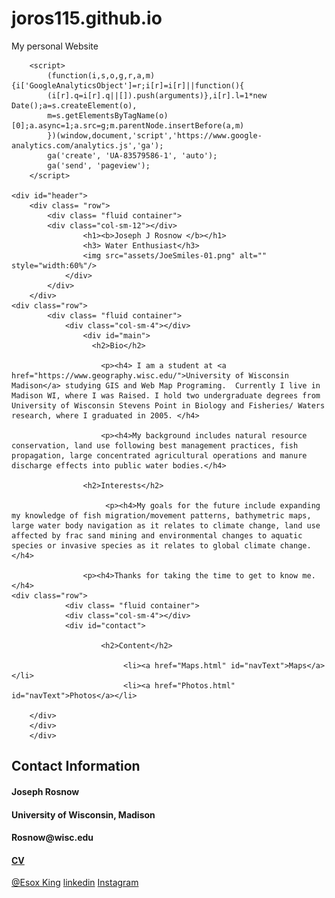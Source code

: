 # joros115.github.io
My personal Website
<!DOCTYPE html>
<html>
  <head>
    <meta charset="utf-8">
		<meta name="viewport" content="width=device-width, initial-scale=1" />
		<meta name="keywords" content="maps, cartography"/>
    <title>Joseph Rosnow</title>
        <link rel="stylesheet" href="css/bootstrap.min.css">
		<link rel="stylesheet" href="css/bootstrap-theme.min.css">
		<link rel="stylesheet" href="css/style.css">
</head>


<body>
		<script type="text/javascript" src="lib/jquery-1.11.3.min.js"></script>
		<script type="text/javascript" src="js/bootstrap.min.js"></script>

		<script>
			(function(i,s,o,g,r,a,m){i['GoogleAnalyticsObject']=r;i[r]=i[r]||function(){
			(i[r].q=i[r].q||[]).push(arguments)},i[r].l=1*new Date();a=s.createElement(o),
			m=s.getElementsByTagName(o)[0];a.async=1;a.src=g;m.parentNode.insertBefore(a,m)
			})(window,document,'script','https://www.google-analytics.com/analytics.js','ga');
			ga('create', 'UA-83579586-1', 'auto');
			ga('send', 'pageview');
		</script>
    
    <div id="header">
        <div class= "row">
            <div class= "fluid container">
            <div class="col-sm-12"></div>
					<h1><b>Joseph J Rosnow </b></h1>
                    <h3> Water Enthusiast</h3>
                    <img src="assets/JoeSmiles-01.png" alt="" style="width:60%"/>
                </div>
            </div>
        </div>
	<div class="row">
            <div class= "fluid container">
                <div class="col-sm-4"></div>
                    <div id="main">
                      <h2>Bio</h2>

                        <p><h4> I am a student at <a href="https://www.geography.wisc.edu/">University of Wisconsin Madison</a> studying GIS and Web Map Programing.  Currently I live in Madison WI, where I was Raised. I hold two undergraduate degrees from University of Wisconsin Stevens Point in Biology and Fisheries/ Waters research, where I graduated in 2005. </h4>

                        <p><h4>My background includes natural resource conservation, land use following best management practices, fish propagation, large concentrated agricultural operations and manure discharge effects into public water bodies.</h4>
                
                    <h2>Interests</h2>
                        
                         <p><h4>My goals for the future include expanding my knowledge of fish migration/movement patterns, bathymetric maps, large water body navigation as it relates to climate change, land use affected by frac sand mining and environmental changes to aquatic species or invasive species as it relates to global climate change.</h4>
                    
                    <p><h4>Thanks for taking the time to get to know me.</h4>
    <div class="row">
                <div class= "fluid container">
				<div class="col-sm-4"></div>
                <div id="contact">
          
                        <h2>Content</h2>
            
			                 <li><a href="Maps.html" id="navText">Maps</a></li>
			                 <li><a href="Photos.html" id="navText">Photos</a></li>
			
        </div>
        </div>
        </div>
<footer>
    <div id="Contact">
			<div class="row">
                <div class= "fluid container">
                <div class="col-sm-4"></div>
                    <h2>Contact Information</h2>
                    <h4> Joseph Rosnow </h4>
				    <h4>University of Wisconsin, Madison</h4>
				    <h4>Rosnow@wisc.edu</h4>
                        <a href="assets/Resume.pdf"><h4>CV</h4></a>
                <div class= "fluid container">
                <div class="col-sm-4"></div>
                    <a href="https://www.twitter.com/Esox_King/">@Esox King</a>
                    <a href="https://www.linkedin.com/in/joe-rosnow-28538514a//">linkedin</a>   
                    <a href="https://www.instagram.com/joros115/">Instagram</a>
                </div>
        </div>
        </div>
        </div>
    </footer>
    </div>
    </div>
    </div>
</body>
</html>
